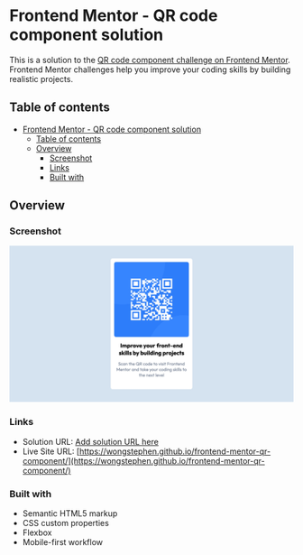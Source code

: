 # Frontend Mentor - QR code component solution

This is a solution to the [QR code component challenge on Frontend Mentor](https://www.frontendmentor.io/challenges/qr-code-component-iux_sIO_H). Frontend Mentor challenges help you improve your coding skills by building realistic projects. 

## Table of contents

- [Frontend Mentor - QR code component solution](#frontend-mentor---qr-code-component-solution)
  - [Table of contents](#table-of-contents)
  - [Overview](#overview)
    - [Screenshot](#screenshot)
    - [Links](#links)
    - [Built with](#built-with)

## Overview

### Screenshot

![](./images/screenshot.jpeg)

### Links

- Solution URL: [Add solution URL here](https://wongstephen.github.io/frontend-mentor-qr-component/)
- Live Site URL: [https://wongstephen.github.io/frontend-mentor-qr-component/](https://wongstephen.github.io/frontend-mentor-qr-component/)

### Built with

- Semantic HTML5 markup
- CSS custom properties
- Flexbox
- Mobile-first workflow
